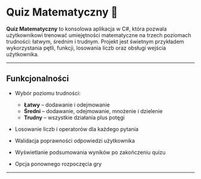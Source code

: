 # Quiz Matematyczny 🎯

**Quiz Matematyczny** to konsolowa aplikacja w C#, która pozwala użytkownikowi trenować umiejętności matematyczne na trzech poziomach trudności: łatwym, średnim i trudnym. Projekt jest świetnym przykładem wykorzystania pętli, funkcji, losowania liczb oraz obsługi wejścia użytkownika.

---

## Funkcjonalności

- Wybór poziomu trudności:  
  - **Łatwy** – dodawanie i odejmowanie  
  - **Średni** – dodawanie, odejmowanie, mnożenie i dzielenie  
  - **Trudny** – wszystkie działania plus potęgi  

- Losowanie liczb i operatorów dla każdego pytania  
- Walidacja poprawności odpowiedzi użytkownika  
- Wyświetlanie podsumowania wyników po zakończeniu quizu  
- Opcja ponownego rozpoczęcia gry  

---
